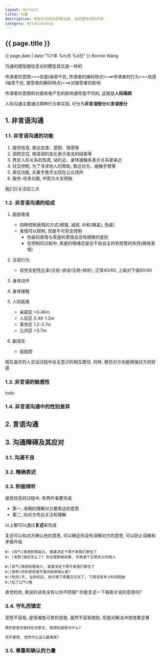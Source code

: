 ```yaml
---
layout: default
title: 沟通
description: 亲密关系如何舒畅沟通, 如何避免冲突升级
category: Relationship
---
```


<h2>{{ page.title }}</h2>
<p><span class="glyphicon glyphicon-calendar"></span> {{ page.date | date:"%Y年 %m月 %d日" }} Ronnie Wang</p>


沟通的模型跟信息论的模型其实是一样的

传递者的意图===信道(噪音干扰, 传递者的编码特点)===>传递者的行为===信道(噪音干扰, 接受者的解码特点)===>对接受者的影响

传递者的意图和对接收者产生的影响通常是不同的, 这就是**人际隔阂**

人际沟通主要通过两种行为来实现, 可分为**非言语部分**和**言语部分**

## 1. 非言语沟通

### 1.1. 非言语沟通的功能

1. 提供信息, 表达态度、意图、情感等
2. 调控交往, 用语调的变化表示发言的结束等 
3. 界定人际关系的性质, 站的近、身体接触多表示关系更亲近
4. 社交控制, 为了寻求他人的帮助, 靠近对方、碰触手臂等
5. 表征功能, 夫妻手挽手出现在公众场所
6. 服务-任务功能, 中医为大夫把脉

我们只关注前三点

### 1.2. 非言语沟通的组成

1. 面部表情
    * 四种控制表情的方式(增强, 减弱, 中和(掩盖), 伪装)
    * 表情可以控制, 但是不可完全控制
        * 伪装的表情与真是的表情总会有细微的差别
        * 在控制的过程中, 真是的情绪还是会不由自主的有短暂的失控(微格表情)
2. 注视行为
    * 视觉支配性比率(注视-讲话/注视-倾听), 正常40/60, 上级对下级60/40
3. 身体动作
4. 身体接触
5. 人际距离
    * 亲密区 <0.46m
    * 人际区 0.46-1.2m
    * 事务区 1.2-3.7m
    * 公共区 >3.7m
    
6. 副语言
    * 娃娃腔
    
相互喜欢的人交谈过程中会无意识的相互模仿, 同样, 模仿对方也能增强对方的好感

### 1.3. 非言语的敏感性

todo

### 1.4. 非言语沟通中的性别差异

## 2. 言语沟通

## 3. 沟通障碍及其应对

### 3.1. 沟通不良

### 3.2. 精确表述

### 3.3. 积极倾听

接受信息的过程中, 有两件事要完成
* 第一, 准确的理解对方要表达的意思
* 第二, 向对方传达关注和理解

以上都可以通过**复述**来完成

复述可以和对方确认他的意思, 可以确定你没有误解对方的意思, 可以防止误解和矛盾升级

```
W: (叹气)我感到很高兴, 婆婆决定下周不来我们家住了
H: (发怒)我妈怎么了? 你总是那她说事, 你真是个忘恩负义的贱人
```

```
W:(叹气)我感到很高兴, 婆婆决定下周不来我们家住了
H:(发怒)你的意思是不喜欢她来咱么家?
W:(吃惊)不, 当然欢迎, 知识我下周要交论文了, 下周没有多少时间陪她
H:(松了口气)哦
```

直觉检验, 我说的话有没有让你不舒服? 你能复述一下我刚才说的意思吗?

### 3.4. 守礼而镇定

至怒不容易, 是很难能可贵的技能, 虽然不容易做到, 但是对解决冲突效果显著

```
我的挚爱对我持反对意见, 我想知道是为什么?

而不是想, 他凭什么这么数落我?
```

### 3.5. 尊重和确认的力量



